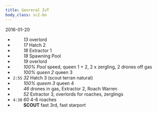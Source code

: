 ```yaml
---
title: Genreral ZvT
body_class: sc2-bo
---
```


2016-01-20

- `    ` _13_                 overlord
- `    ` _17_                 Hatch 2
- `    ` _18_                 Extractor 1
- `    ` _18_                 Spawning Pool
- `    ` _19_                 overlord
- `    ` _100% Pool_          speed, queen 1 + 2, 2 x zergling, 2 drones off gas
- `    ` _100% queen 2_       queen 3
- `2:55` _32_                 Hatch 3 (scout terran natural)
- `    ` _100% queem 3_       queen 4
- `    ` _46_                 drones in gas, Extractor 2, Roach Warren
- `    ` _52_                 Extractor 3, overlords for roaches, zerglings
- `4:30` _60_                 4-6 roaches
- `    ` __SCOUT__            fast 3rd, fast starport
